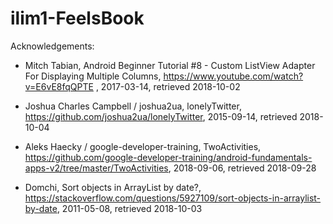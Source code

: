 # ilim1-FeelsBook
Acknowledgements:

* Mitch Tabian, Android Beginner Tutorial #8 - Custom ListView Adapter For Displaying Multiple Columns, https://www.youtube.com/watch?v=E6vE8fqQPTE , 2017-03-14, retrieved 2018-10-02

* Joshua Charles Campbell / joshua2ua, lonelyTwitter, https://github.com/joshua2ua/lonelyTwitter, 2015-09-14, retrieved 2018-10-04

* Aleks Haecky / google-developer-training, TwoActivities, https://github.com/google-developer-training/android-fundamentals-apps-v2/tree/master/TwoActivities, 2018-09-06, retrieved 2018-09-28

* Domchi, Sort objects in ArrayList by date?, https://stackoverflow.com/questions/5927109/sort-objects-in-arraylist-by-date, 2011-05-08, retrieved 2018-10-03

